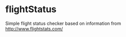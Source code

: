 flightStatus
============

Simple flight status checker based on information from http://www.flightstats.com/
